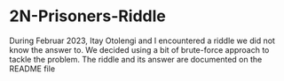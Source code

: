 # 2N-Prisoners-Riddle
During Februar 2023, Itay Otolengi and I encountered a riddle we did not know the answer to. We decided using a bit of brute-force approach to tackle the problem. The riddle and its answer are documented on the README file
